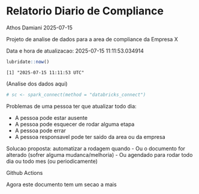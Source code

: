 # Relatorio Diario de Compliance
Athos Damiani
2025-07-15

Projeto de analise de dados para a area de compliance da Empresa X

Data e hora de atualizacao: 2025-07-15 11:11:53.034914

``` r
lubridate::now()
```

    [1] "2025-07-15 11:11:53 UTC"

(Analise dos dados aqui)

``` r
# sc <- spark_connect(method = "databricks_connect")
```

Problemas de uma pessoa ter que atualizar todo dia:

-   A pessoa pode estar ausente
-   A pessoa pode esquecer de rodar alguma etapa
-   A pessoa pode errar
-   A pessoa responsavel pode ter saido da area ou da empresa

Solucao proposta: automatizar a rodagem quando - Ou o documento for
alterado (sofrer alguma mudanca/melhoria) - Ou agendado para rodar todo
dia ou todo mes (ou periodicamente)

Github Actions

Agora este documento tem um secao a mais
